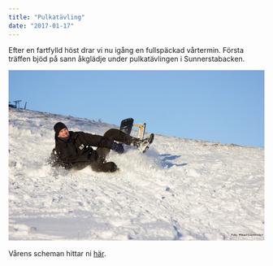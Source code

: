 ```yaml
---
title: "Pulkatävling"
date: "2017-01-17"
---
```

Efter en fartfylld höst drar vi nu igång en fullspäckad vårtermin. Första träffen bjöd på sann åkglädje under pulkatävlingen i Sunnerstabacken.

![Foto: Mikael Glamheden](/blogg/20170117-pulka/IMG_7290.jpg)

Vårens scheman hittar ni [här](/tisdagar).